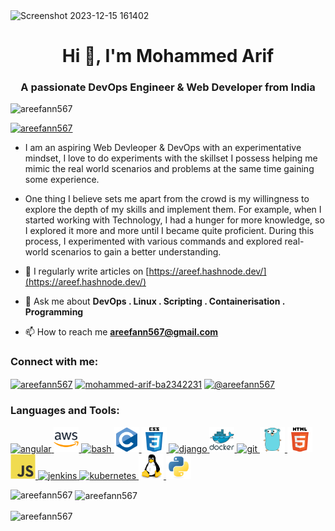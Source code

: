 <img width="695" alt="Screenshot 2023-12-15 161402" src="https://github.com/areefann567/areefann567/assets/120305645/04383969-38a9-401f-bc17-7ec604147946">

<h1 align="center">Hi 👋, I'm Mohammed Arif</h1>
<h3 align="center">A passionate DevOps Engineer & Web Developer from India</h3>

<p align="left"> <img src="https://komarev.com/ghpvc/?username=areefann567&label=Profile%20views&color=0e75b6&style=flat" alt="areefann567" /> </p>

<p align="left"> <a href="https://twitter.com/areefann567" target="blank"><img src="https://img.shields.io/twitter/follow/areefann567?logo=twitter&style=for-the-badge" alt="areefann567" /></a> </p>

-  I am an aspiring Web Devleoper & DevOps with an experimentative mindset, I love to do experiments with the skillset I possess helping me mimic the real world scenarios and problems at the same time gaining some experience.

- One thing I believe sets me apart from the crowd is my willingness to explore the depth of my skills and implement them. For example, when I started working with Technology, I had a hunger for more knowledge, so I 
  explored it more and more until I became quite proficient. During this process, I experimented with various commands and explored real-world scenarios to gain a better understanding.

- 📝 I regularly write articles on [https://areef.hashnode.dev/](https://areef.hashnode.dev/)

- 💬 Ask me about **DevOps . Linux . Scripting . Containerisation . Programming**

- 📫 How to reach me **areefann567@gmail.com**

<h3 align="left">Connect with me:</h3>
<p align="left">
<a href="https://twitter.com/areefann567" target="blank"><img align="center" src="https://raw.githubusercontent.com/rahuldkjain/github-profile-readme-generator/master/src/images/icons/Social/twitter.svg" alt="areefann567" height="30" width="40" /></a>
<a href="https://linkedin.com/in/mohammed-arif-ba2342231" target="blank"><img align="center" src="https://raw.githubusercontent.com/rahuldkjain/github-profile-readme-generator/master/src/images/icons/Social/linked-in-alt.svg" alt="mohammed-arif-ba2342231" height="30" width="40" /></a>
<a href="https://hashnode.com/@areefann567" target="blank"><img align="center" src="https://raw.githubusercontent.com/rahuldkjain/github-profile-readme-generator/master/src/images/icons/Social/hashnode.svg" alt="@areefann567" height="30" width="40" /></a>
</p>

<h3 align="left">Languages and Tools:</h3>
<p align="left"> <a href="https://angular.io" target="_blank" rel="noreferrer"> <img src="https://angular.io/assets/images/logos/angular/angular.svg" alt="angular" width="40" height="40"/> </a> <a href="https://aws.amazon.com" target="_blank" rel="noreferrer"> <img src="https://raw.githubusercontent.com/devicons/devicon/master/icons/amazonwebservices/amazonwebservices-original-wordmark.svg" alt="aws" width="40" height="40"/> </a> <a href="https://www.gnu.org/software/bash/" target="_blank" rel="noreferrer"> <img src="https://www.vectorlogo.zone/logos/gnu_bash/gnu_bash-icon.svg" alt="bash" width="40" height="40"/> </a> <a href="https://www.cprogramming.com/" target="_blank" rel="noreferrer"> <img src="https://raw.githubusercontent.com/devicons/devicon/master/icons/c/c-original.svg" alt="c" width="40" height="40"/> </a> <a href="https://www.w3schools.com/css/" target="_blank" rel="noreferrer"> <img src="https://raw.githubusercontent.com/devicons/devicon/master/icons/css3/css3-original-wordmark.svg" alt="css3" width="40" height="40"/> </a> <a href="https://www.djangoproject.com/" target="_blank" rel="noreferrer"> <img src="https://cdn.worldvectorlogo.com/logos/django.svg" alt="django" width="40" height="40"/> </a> <a href="https://www.docker.com/" target="_blank" rel="noreferrer"> <img src="https://raw.githubusercontent.com/devicons/devicon/master/icons/docker/docker-original-wordmark.svg" alt="docker" width="40" height="40"/> </a> <a href="https://git-scm.com/" target="_blank" rel="noreferrer"> <img src="https://www.vectorlogo.zone/logos/git-scm/git-scm-icon.svg" alt="git" width="40" height="40"/> </a> <a href="https://golang.org" target="_blank" rel="noreferrer"> <img src="https://raw.githubusercontent.com/devicons/devicon/master/icons/go/go-original.svg" alt="go" width="40" height="40"/> </a> <a href="https://www.w3.org/html/" target="_blank" rel="noreferrer"> <img src="https://raw.githubusercontent.com/devicons/devicon/master/icons/html5/html5-original-wordmark.svg" alt="html5" width="40" height="40"/> </a> <a href="https://developer.mozilla.org/en-US/docs/Web/JavaScript" target="_blank" rel="noreferrer"> <img src="https://raw.githubusercontent.com/devicons/devicon/master/icons/javascript/javascript-original.svg" alt="javascript" width="40" height="40"/> </a> <a href="https://www.jenkins.io" target="_blank" rel="noreferrer"> <img src="https://www.vectorlogo.zone/logos/jenkins/jenkins-icon.svg" alt="jenkins" width="40" height="40"/> </a> <a href="https://kubernetes.io" target="_blank" rel="noreferrer"> <img src="https://www.vectorlogo.zone/logos/kubernetes/kubernetes-icon.svg" alt="kubernetes" width="40" height="40"/> </a> <a href="https://www.linux.org/" target="_blank" rel="noreferrer"> <img src="https://raw.githubusercontent.com/devicons/devicon/master/icons/linux/linux-original.svg" alt="linux" width="40" height="40"/> </a> <a href="https://www.python.org" target="_blank" rel="noreferrer"> <img src="https://raw.githubusercontent.com/devicons/devicon/master/icons/python/python-original.svg" alt="python" width="40" height="40"/> </a> </p>

<p><img align="left" src="https://github-readme-stats.vercel.app/api/top-langs?username=areefann567&show_icons=true&locale=en&layout=compact" alt="areefann567" /></p>

<p>&nbsp;<img align="center" src="https://github-readme-stats.vercel.app/api?username=areefann567&show_icons=true&locale=en" alt="areefann567" /></p>

<p><img align="center" src="https://github-readme-streak-stats.herokuapp.com/?user=areefann567&" alt="areefann567" /></p>

